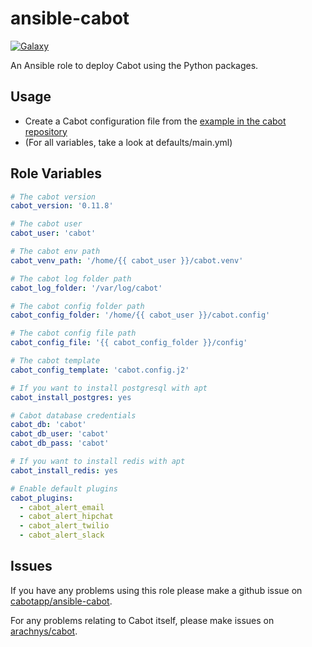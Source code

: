 # ansible-cabot
[![Galaxy](https://img.shields.io/badge/role-cabotapp.cabot-blue.svg?style=flat-square)](https://galaxy.ansible.com/cabotapp/cabot/)


An Ansible role to deploy Cabot using the Python packages.

## Usage

- Create a Cabot configuration file from the [example in the cabot repository](https://github.com/arachnys/cabot/blob/master/conf/production.env.example)
- (For all variables, take a look at defaults/main.yml)

## Role Variables

```yaml
# The cabot version
cabot_version: '0.11.8'

# The cabot user
cabot_user: 'cabot'

# The cabot env path
cabot_venv_path: '/home/{{ cabot_user }}/cabot.venv'

# The cabot log folder path
cabot_log_folder: '/var/log/cabot'

# The cabot config folder path
cabot_config_folder: '/home/{{ cabot_user }}/cabot.config'

# The cabot config file path
cabot_config_file: '{{ cabot_config_folder }}/config'

# The cabot template
cabot_config_template: 'cabot.config.j2'

# If you want to install postgresql with apt
cabot_install_postgres: yes

# Cabot database credentials
cabot_db: 'cabot'
cabot_db_user: 'cabot'
cabot_db_pass: 'cabot'

# If you want to install redis with apt
cabot_install_redis: yes

# Enable default plugins
cabot_plugins:
  - cabot_alert_email
  - cabot_alert_hipchat
  - cabot_alert_twilio
  - cabot_alert_slack
```


## Issues

If you have any problems using this role please make a github issue on [cabotapp/ansible-cabot](https://github.com/cabotapp/ansible-cabot/issues).

For any problems relating to Cabot itself, please make issues on [arachnys/cabot](https://github.com/arachnys/cabot/issues).
